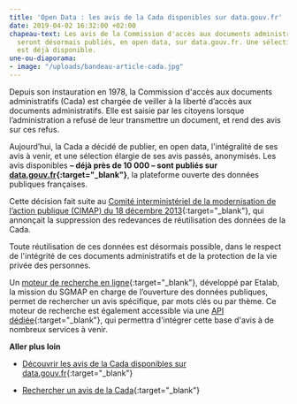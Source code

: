 ```yaml
---
title: 'Open Data : les avis de la Cada disponibles sur data.gouv.fr'
date: 2019-04-02 16:32:00 +02:00
chapeau-text: Les avis de la Commission d'accès aux documents administratifs (Cada)
  seront désormais publiés, en open data, sur data.gouv.fr. Une sélection d’avis passés
  est déjà disponible.
une-ou-diaporama:
- image: "/uploads/bandeau-article-cada.jpg"
---
```


Depuis son instauration en 1978, la Commission d'accès aux documents administratifs (Cada) est chargée de veiller à la liberté d’accès aux documents administratifs. Elle est saisie par les citoyens lorsque l’administration a refusé de leur transmettre un document, et rend des avis sur ces refus.

Aujourd’hui, la Cada a décidé de publier, en open data, l'intégralité de ses avis à venir, et une sélection élargie de ses avis passés, anonymisés. Les avis disponibles **– déjà près de 10 000 – sont publiés sur [data.gouv.fr](http://www.data.gouv.fr/dataset/avis-et-conseils-de-la-cada){:target="_blank"}**, la plateforme ouverte des données publiques françaises.

Cette décision fait suite au [Comité interministériel de la modernisation de l’action publique (CIMAP) du 18 décembre 2013](http://www.modernisation.gouv.fr/le-sgmap/le-cimap/le-cimap-du-18-decembre-2013){:target="_blank"}, qui annonçait la suppression des redevances de réutilisation des données de la Cada.

Toute réutilisation de ces données est désormais possible, dans le respect de l'intégrité de ces documents administratifs et de la protection de la vie privée des personnes.

Un [moteur de recherche en ligne](http://cada.data.gouv.fr/){:target="_blank"}, développé par Etalab, la mission du SGMAP en charge de l’ouverture des données publiques, permet de rechercher un avis spécifique, par mots clés ou par thème. Ce moteur de recherche est également accessible via une [API dédiée](http://cada.data.gouv.fr/api/){:target="_blank"}, qui permettra d'intégrer cette base d'avis à de nombreux services à venir.

**Aller plus loin**

* [Découvrir les avis de la Cada disponibles sur data.gouv.fr](http://www.data.gouv.fr/dataset/avis-et-conseils-de-la-cada){:target="_blank"}

* [Rechercher un avis de la Cada](http://cada.data.gouv.fr/){:target="_blank"}